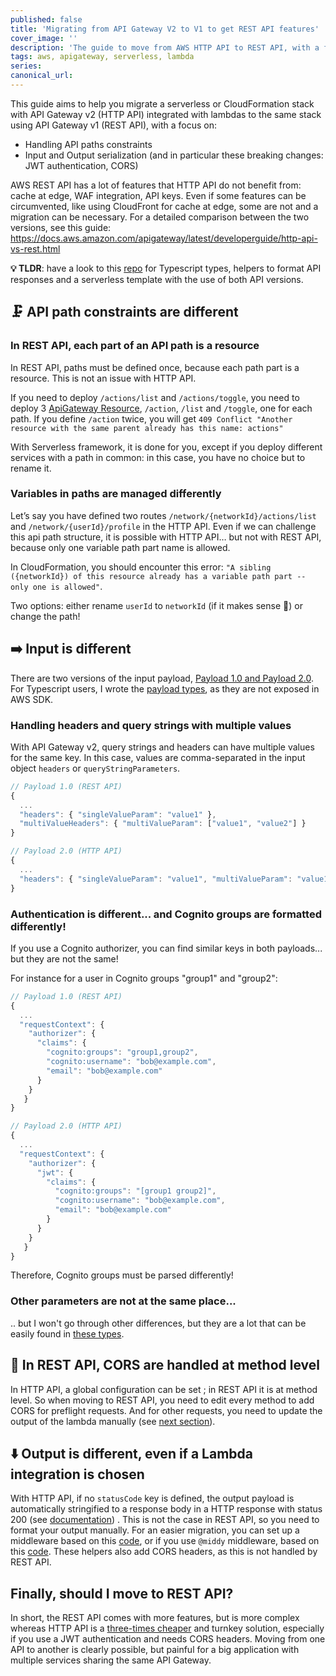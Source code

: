 ```yaml
---
published: false
title: 'Migrating from API Gateway V2 to V1 to get REST API features'
cover_image: ''
description: 'The guide to move from AWS HTTP API to REST API, with a focus on Lambda integration with serverless framework.'
tags: aws, apigateway, serverless, lambda
series:
canonical_url:
---
```


This guide aims to help you migrate a serverless or CloudFormation stack with API Gateway v2 (HTTP API) integrated with lambdas to the same stack using API Gateway v1 (REST API), with a focus on:

- Handling API paths constraints
- Input and Output serialization (and in particular these breaking changes: JWT authentication, CORS)

AWS REST API has a lot of features that HTTP API do not benefit from: cache at edge, WAF integration, API keys. Even if some features can be circumvented, like using CloudFront for cache at edge, some are not and a migration can be necessary. For a detailed comparison between the two versions, see this guide: <https://docs.aws.amazon.com/apigateway/latest/developerguide/http-api-vs-rest.html>

**💡 TLDR**: have a look to this [repo](https://github.com/guiyom-e/sls-apigateway-v2-to-v1) for Typescript types, helpers to format API responses and a serverless template with the use of both API versions.

## 🗜️ API path constraints are different

### In REST API, each part of an API path is a resource

In REST API, paths must be defined once, because each path part is a resource. This is not an issue with HTTP API.

If you need to deploy `/actions/list` and `/actions/toggle`, you need to deploy 3 [ApiGateway Resource](https://docs.aws.amazon.com/AWSCloudFormation/latest/UserGuide/aws-resource-apigateway-resource.html), `/action`, `/list` and `/toggle`, one for each path.
If you define `/action` twice, you will get `409 Conflict "Another resource with the same parent already has this name: actions"`

With Serverless framework, it is done for you, except if you deploy different services with a path in common: in this case, you have no choice but to rename it.

### Variables in paths are managed differently

Let’s say you have defined two routes `/network/{networkId}/actions/list` and `/network/{userId}/profile` in the HTTP API. Even if we can challenge this api path structure, it is possible with HTTP API… but not with REST API, because only one variable path part name is allowed.

In CloudFormation, you should encounter this error: `"A sibling ({networkId}) of this resource already has a variable path part -- only one is allowed"`.

Two options: either rename `userId` to `networkId` (if it makes sense 🤔) or change the path!

## ➡️ Input is different

There are two versions of the input payload, [Payload 1.0 and Payload 2.0](https://docs.aws.amazon.com/apigateway/latest/developerguide/http-api-develop-integrations-lambda.html). For Typescript users, I wrote the [payload types](https://github.com/guiyom-e/sls-apigateway-v2-to-v1/blob/main/src/apiPayload.ts), as they are not exposed in AWS SDK.

### Handling headers and query strings with multiple values

With API Gateway v2, query strings and headers can have multiple values for the same key. In this case, values are comma-separated in the input object `headers` or `queryStringParameters`.

```js
// Payload 1.0 (REST API)
{ 
  ...
  "headers": { "singleValueParam": "value1" },
  "multiValueHeaders": { "multiValueParam": ["value1", "value2"] }
}

// Payload 2.0 (HTTP API)
{ 
  ...
  "headers": { "singleValueParam": "value1", "multiValueParam": "value1,value2" }
}
```

### Authentication is different... and Cognito groups are formatted differently!

If you use a Cognito authorizer, you can find similar keys in both payloads... but they are not the same!

For instance for a user in Cognito groups "group1" and "group2":

```js
// Payload 1.0 (REST API)
{ 
  ...
  "requestContext": { 
    "authorizer": {
      "claims": {
        "cognito:groups": "group1,group2",
        "cognito:username": "bob@example.com",
        "email": "bob@example.com"
      }
    }
   }
}

// Payload 2.0 (HTTP API)
{ 
  ...
  "requestContext": { 
    "authorizer": {
      "jwt": {
        "claims": {
          "cognito:groups": "[group1 group2]",
          "cognito:username": "bob@example.com",
          "email": "bob@example.com"
        }
      }
    }
   }
}
```

Therefore, Cognito groups must be parsed differently!

### Other parameters are not at the same place...

.. but I won't go through other differences, but they are a lot that can be easily found in [these types](https://docs.aws.amazon.com/apigateway/latest/developerguide/http-api-develop-integrations-lambda.html).

## 🔀 In REST API, CORS are handled at method level

In HTTP API, a global configuration can be set ; in REST API it is at method level.
So when moving to REST API, you need to edit every method to add CORS for preflight requests. And for other requests, you need to update the output of the lambda manually (see [next section](#output-is-different-even-if-a-lambda-integration-is-chosen)).

## ⬇️ Output is different, even if a Lambda integration is chosen

With HTTP API, if no `statusCode` key is defined, the output payload is automatically stringified to a response body in a HTTP response with  status 200 (see [documentation](https://docs.aws.amazon.com/apigateway/latest/developerguide/http-api-develop-integrations-lambda.html#http-api-develop-integrations-lambda.v2))
. This is not the case in REST API, so you need to format your output manually. For an easier migration, you can set up a middleware based on this [code](https://github.com/guiyom-e/sls-apigateway-v2-to-v1/blob/main/src/apiResponseFormatter.ts), or if you use `@middy` middleware, based on this [code](https://github.com/guiyom-e/sls-apigateway-v2-to-v1/blob/main/src/apiResponseFormatterMiddleware.ts).
These helpers also add CORS headers, as this is not handled by REST API.

## Finally, should I move to REST API?

In short, the REST API comes with more features, but is more complex whereas HTTP API is a [three-times cheaper](https://aws.amazon.com/api-gateway/pricing/) and turnkey solution, especially if you use a JWT authentication and needs CORS headers. Moving from one API to another is clearly possible, but painful for a big application with multiple services sharing the same API Gateway.
